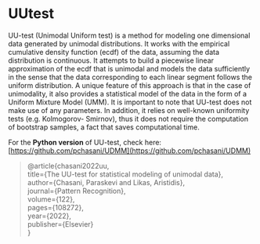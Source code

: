 # UUtest

UU-test (Unimodal Uniform test) is a method for modeling one dimensional data generated by unimodal distributions. It works with the empirical cumulative density function (ecdf) of the data, assuming the data distribution is continuous. It attempts to build a piecewise linear approximation of the ecdf that is unimodal and models the data sufficiently in the sense that the data corresponding to each linear segment follows the uniform distribution. A unique feature of this approach is that in the case of unimodality, it also provides a statistical model of the data in the form of a Uniform Mixture Model (UMM). It is important to note that UU-test does not make use of any parameters. In addition, it relies on well-known uniformity tests (e.g. Kolmogorov- Smirnov), thus it does not require the computation of bootstrap samples, a fact that saves computational time. 

For the **Python version** of UU-test, check here: [https://github.com/pchasani/UDMM](https://github.com/pchasani/UDMM) 

> @article{chasani2022uu,<br>
   title={The UU-test for statistical modeling of unimodal data},    
  author={Chasani, Paraskevi and Likas, Aristidis},  
  journal={Pattern Recognition},    
  volume={122},  
  pages={108272},  
 year={2022},  
  publisher={Elsevier}  
}
